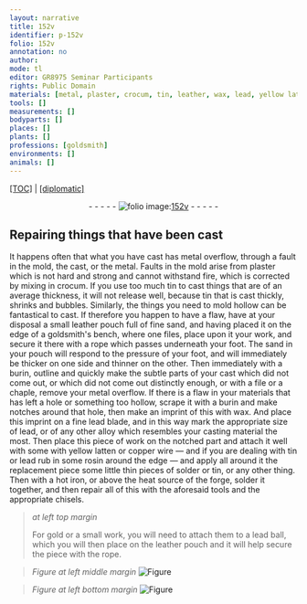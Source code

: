 ```yaml
---
layout: narrative
title: 152v
identifier: p-152v
folio: 152v
annotation: no
author:
mode: tl
editor: GR8975 Seminar Participants
rights: Public Domain
materials: [metal, plaster, crocum, tin, leather, wax, lead, yellow latten, copper, rosin, solder, iron, gold]
tools: []
measurements: []
bodyparts: []
places: []
plants: []
professions: [goldsmith]
environments: []
animals: []
---
```


<p><a href="{{ site.baseurl }}/translation/">[TOC]</a> | <a href="{{ site.baseurl }}/texts/p-152v_tc/">[diplomatic]</a></p><div class="folio" align="center">- - - - - <a href="http://gallica.bnf.fr/ark:/12148/btv1b10500001g/f310.image" target="_blank"><img src="https://cu-mkp.github.io/2017-workshop-edition/assets/photo-icon.png" alt="folio image: " style="display:inline-block; margin-bottom:-3px;"/>152v</a> - - - - - </div>  
  

## Repairing things that have been cast

 
 It happens often that what you have cast has metal overflow, through a fault in the mold, the cast, or the <span class="m">metal</span>. Faults in the mold arise from <span class="m">plaster</span> which is not hard and strong and cannot withstand fire, which is corrected by mixing in <span class="m">crocum</span>. If you use too much <span class="m">tin</span> to cast things that are of an average thickness, it will not release well, because tin that is cast thickly, shrinks and bubbles. Similarly, the things you need to mold hollow can be fantastical to cast. If therefore you happen to have a flaw, have at your disposal a small <span class="m">leather</span> pouch full of fine sand, and having placed it on the edge of a <span class="pro">goldsmith</span>'s bench, where one files, place upon it your work, and secure it there with a rope which passes underneath your foot. The sand in your pouch will respond <span class="sup">to the pressure of your foot</span>, and will immediately be thicker on one side and thinner on the other. Then immediately with a burin, outline and quickly make the subtle parts of your cast which did not come out, or which did not come out distinctly enough, or with a file or a chaple, remove your <span class="m">metal</span> overflow. If there is a flaw in your materials that has left a hole or something too hollow, scrape it with a burin and make notches around that hole, then make an imprint of this with <span class="m">wax</span>. And place this imprint on a fine <span class="m">lead</span> blade, and in this way mark the appropriate size of <span class="m">lead</span>, or of any other alloy which resembles your casting material the most. Then place this piece of work on the notched part and attach it well with some with <span class="m">yellow latten</span> or <span class="m">copper</span> wire — and if you are dealing with <span class="m">tin</span> or <span class="m">lead</span> rub in some <span class="m">rosin</span> around the edge — and apply all around it <span class="sup">the replacement piece</span> some little thin pieces of <span class="m">solder</span> or <span class="m">tin</span>, or any other thing. Then with a hot <span class="m">iron</span>, or above the heat source of the forge, solder it together, and then repair all of this with the aforesaid tools and the appropriate chisels.
 
> *at left top margin*
> 
> 
>  For <span class="m">gold</span> or a small work, you will need to attach them to a <span class="m">lead</span> ball, which you will then place on the <span class="m">leather</span> pouch and it will help secure the piece with the rope.
 
> *Figure*
> *at left middle margin*
> <a href="https://drive.google.com/open?id=0B9-oNrvWdlO5S3NpRV82clA2UVE" target="_blank"><img src="https://cu-mkp.github.io/GR8975-edition/assets/photo-icon.png" alt="Figure" style="display:inline-block; margin-bottom:-3px;"/></a>
 
> *Figure*
> *at left bottom margin*
> <a href="https://drive.google.com/open?id=0B9-oNrvWdlO5cWhfVmhvbWszZlE" target="_blank"><img src="https://cu-mkp.github.io/GR8975-edition/assets/photo-icon.png" alt="Figure" style="display:inline-block; margin-bottom:-3px;"/></a>
 
